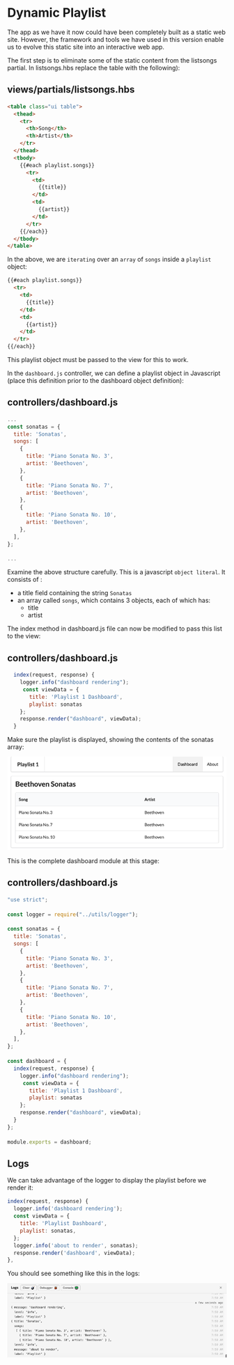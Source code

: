 # Dynamic Playlist

The app as we have it now could have been completely built as a static web site. However, the framework and tools we have used in this version enable us to evolve this static site into an interactive web app.

The first step is to eliminate some of the static content from the listsongs partial. In  listsongs.hbs replace the table with the following):

## views/partials/listsongs.hbs

~~~html
<table class="ui table">
  <thead>
    <tr>
      <th>Song</th>
      <th>Artist</th>
    </tr>
  </thead>
  <tbody>
    {{#each playlist.songs}}
      <tr>
        <td>
          {{title}}
        </td>
        <td>
          {{artist}}
        </td>
      </tr>
    {{/each}}
  </tbody>
</table>
~~~

In the above, we are `iterating` over an `array` of `songs` inside a `playlist` object:

~~~html
{{#each playlist.songs}}
  <tr>
    <td>
      {{title}}
    </td>
    <td>
      {{artist}}
    </td>
  </tr>
{{/each}}
~~~

This playlist object must be passed to the view for this to work.

In the `dashboard.js` controller, we can define a playlist object in Javascript (place this definition prior to the dashboard object definition):

## controllers/dashboard.js

~~~js
...
const sonatas = {
  title: 'Sonatas',
  songs: [
    {
      title: 'Piano Sonata No. 3',
      artist: 'Beethoven',
    },
    {
      title: 'Piano Sonata No. 7',
      artist: 'Beethoven',
    },
    {
      title: 'Piano Sonata No. 10',
      artist: 'Beethoven',
    },
  ],
};

...
~~~

Examine the above structure carefully. This is a javascript `object literal`. It consists of :

- a title field containing the string `Sonatas`
- an array called `songs`, which contains 3 objects, each of which has:
    - title
    - artist

The index method in dashboard.js file can now be modified to pass this list to the view:

## controllers/dashboard.js

~~~js
  index(request, response) {
    logger.info("dashboard rendering");
     const viewData = {
       title: 'Playlist 1 Dashboard',
       playlist: sonatas
    };
    response.render("dashboard", viewData);
  }
~~~

Make sure the playlist is displayed, showing the contents of the sonatas array:

![](img/25.png)

This is the complete dashboard module at this stage:

## controllers/dashboard.js

~~~javascript
"use strict";

const logger = require("../utils/logger");

const sonatas = {
  title: 'Sonatas',
  songs: [
    {
      title: 'Piano Sonata No. 3',
      artist: 'Beethoven',
    },
    {
      title: 'Piano Sonata No. 7',
      artist: 'Beethoven',
    },
    {
      title: 'Piano Sonata No. 10',
      artist: 'Beethoven',
    },
  ],
};

const dashboard = {
  index(request, response) {
    logger.info("dashboard rendering");
     const viewData = {
       title: 'Playlist 1 Dashboard',
       playlist: sonatas
    };
    response.render("dashboard", viewData);
  }
};

module.exports = dashboard;
~~~

## Logs

We can take advantage of the logger to display the playlist before we render it:

~~~js
index(request, response) {
  logger.info('dashboard rendering');
  const viewData = {
    title: 'Playlist Dashboard',
    playlist: sonatas,
  };
  logger.info('about to render', sonatas);
  response.render('dashboard', viewData);
},
~~~

You should see something like this in the logs:

![](img/26.png)
